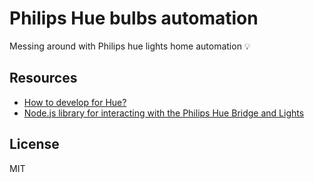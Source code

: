 # Philips Hue bulbs automation

Messing around with Philips hue lights home automation 💡

## Resources

- [How to develop for Hue?](https://developers.meethue.com/develop/get-started-2/)
- [Node.js library for interacting with the Philips Hue Bridge and Lights](https://github.com/peter-murray/node-hue-api)

## License 

MIT
